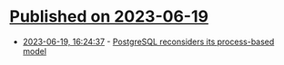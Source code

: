 # [Published on 2023-06-19](index.md)

* [2023-06-19, 16:24:37](https://lobste.rs/s/ndgtuv/postgresql_reconsiders_its_process) - [PostgreSQL reconsiders its process-based model](https://lwn.net/SubscriberLink/934940/3abb2d4086680b78/)
